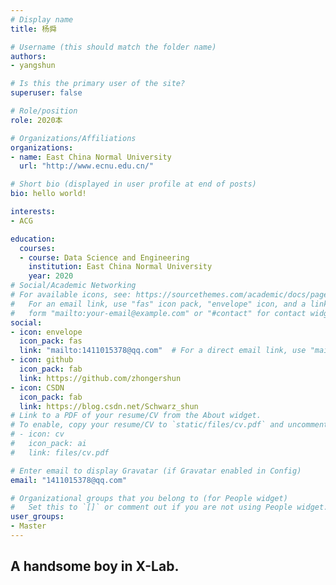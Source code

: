 ```yaml
---
# Display name
title: 杨舜

# Username (this should match the folder name)
authors:
- yangshun

# Is this the primary user of the site?
superuser: false

# Role/position
role: 2020本

# Organizations/Affiliations
organizations:
- name: East China Normal University
  url: "http://www.ecnu.edu.cn/"

# Short bio (displayed in user profile at end of posts)
bio: hello world!

interests:
- ACG

education:
  courses:
  - course: Data Science and Engineering
    institution: East China Normal University
    year: 2020
# Social/Academic Networking
# For available icons, see: https://sourcethemes.com/academic/docs/page-builder/#icons
#   For an email link, use "fas" icon pack, "envelope" icon, and a link in the
#   form "mailto:your-email@example.com" or "#contact" for contact widget.
social:
- icon: envelope
  icon_pack: fas
  link: "mailto:1411015378@qq.com"  # For a direct email link, use "mailto:test@example.org".
- icon: github
  icon_pack: fab
  link: https://github.com/zhongershun
- icon: CSDN
  icon_pack: fab
  link: https://blog.csdn.net/Schwarz_shun
# Link to a PDF of your resume/CV from the About widget.
# To enable, copy your resume/CV to `static/files/cv.pdf` and uncomment the lines below.
# - icon: cv
#   icon_pack: ai
#   link: files/cv.pdf

# Enter email to display Gravatar (if Gravatar enabled in Config)
email: "1411015378@qq.com"

# Organizational groups that you belong to (for People widget)
#   Set this to `[]` or comment out if you are not using People widget.
user_groups:
- Master
---
```


## A handsome boy in X-Lab.
